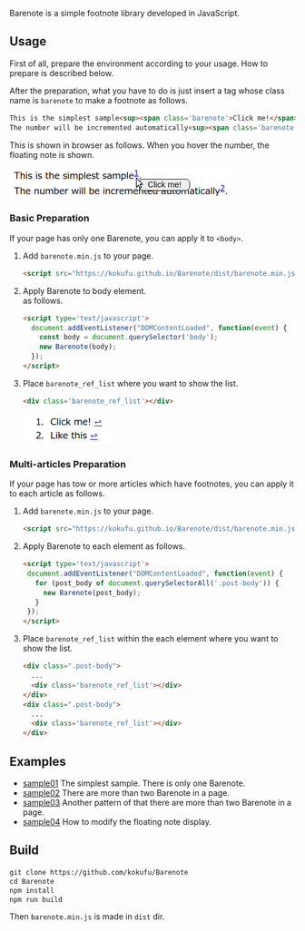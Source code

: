 Barenote is a simple footnote library developed in JavaScript.


## Usage
First of all, prepare the environment according to your usage. How to prepare is described below.

After the preparation,
what you have to do is just insert a tag whose class name is `barenote` to make a footnote as follows.

   ```html
   This is the simplest sample<sup><span class='barenote'>Click me!</span></sup>.<br />
   The number will be incremented automatically<sup><span class='barenote'>Like this</span></sup>.<br />
   ```

   This is shown in browser as follows.
   When you hover the number, the floating note is shown.

   ![](doc/img/sample01.png)

### Basic Preparation
If your page has only one Barenote, you can apply it to `<body>`.

1. Add `barenote.min.js` to your page.
   ```html
   <script src="https://kokufu.github.io/Barenote/dist/barenote.min.js"></script>
   ```

1. Apply Barenote to body element.  
   as follows.
   ```html
   <script type='text/javascript'>
     document.addEventListener("DOMContentLoaded", function(event) {
       const body = document.querySelector('body');
       new Barenote(body);
     });
   </script>
   ```

1. Place `barenote_ref_list` where you want to show the list.
   ```html
   <div class='barenote_ref_list'></div>
   ```

   ![](doc/img/sample01_ref.png)

### Multi-articles Preparation
If your page has tow or more articles which have footnotes,
you can apply it to each article as follows.

1. Add `barenote.min.js` to your page.
   ```html
   <script src="https://kokufu.github.io/Barenote/dist/barenote.min.js"></script>
   ```

1. Apply Barenote to each element
   as follows.
   ```html
   <script type='text/javascript'>
    document.addEventListener("DOMContentLoaded", function(event) {
      for (post_body of document.querySelectorAll('.post-body')) {
        new Barenote(post_body);
      }
    });
   </script>
   ```

1. Place `barenote_ref_list` within the each element where you want to show the list.
   ```html
   <div class=".post-body">
     ...
     <div class='barenote_ref_list'></div>
   </div>
   <div class=".post-body">
     ...
     <div class='barenote_ref_list'></div>
   </div>
   ```


## Examples
  - [sample01](https://kokufu.github.io/Barenote/sample/sample01.html)
    The simplest sample. There is only one Barenote.  
  - [sample02](https://kokufu.github.io/Barenote/sample/sample02.html)
    There are more than two Barenote in a page.  
  - [sample03](https://kokufu.github.io/Barenote/sample/sample03.html)
    Another pattern of that there are more than two Barenote in a page.  
  - [sample04](https://kokufu.github.io/Barenote/sample/sample04.html)
    How to modify the floating note display.  


## Build
```console
git clone https://github.com/kokufu/Barenote
cd Barenote
npm install
npm run build
```
Then `barenote.min.js` is made in `dist` dir.
